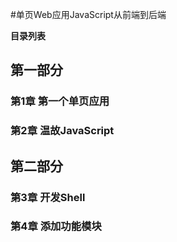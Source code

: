 #单页Web应用JavaScript从前端到后端

**目录列表**

## 第一部分 ##

### 第1章 第一个单页应用 ###

### 第2章 温故JavaScript ###

## 第二部分 ##

### 第3章 开发Shell ###

### 第4章 添加功能模块 ###